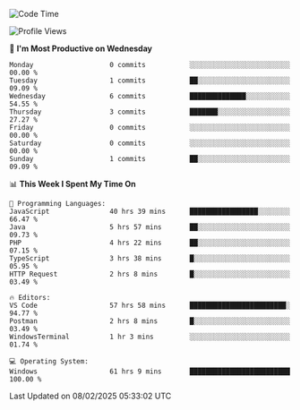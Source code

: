 <!--START_SECTION:waka-->
![Code Time](http://img.shields.io/badge/Code%20Time-4%2C044%20hrs%2036%20mins-blue)

![Profile Views](http://img.shields.io/badge/Profile%20Views-0-blue)

📅 **I'm Most Productive on Wednesday** 

```text
Monday                   0 commits           ░░░░░░░░░░░░░░░░░░░░░░░░░   00.00 % 
Tuesday                  1 commits           ██░░░░░░░░░░░░░░░░░░░░░░░   09.09 % 
Wednesday                6 commits           ██████████████░░░░░░░░░░░   54.55 % 
Thursday                 3 commits           ███████░░░░░░░░░░░░░░░░░░   27.27 % 
Friday                   0 commits           ░░░░░░░░░░░░░░░░░░░░░░░░░   00.00 % 
Saturday                 0 commits           ░░░░░░░░░░░░░░░░░░░░░░░░░   00.00 % 
Sunday                   1 commits           ██░░░░░░░░░░░░░░░░░░░░░░░   09.09 % 
```


📊 **This Week I Spent My Time On** 

```text
💬 Programming Languages: 
JavaScript               40 hrs 39 mins      █████████████████░░░░░░░░   66.47 % 
Java                     5 hrs 57 mins       ██░░░░░░░░░░░░░░░░░░░░░░░   09.73 % 
PHP                      4 hrs 22 mins       ██░░░░░░░░░░░░░░░░░░░░░░░   07.15 % 
TypeScript               3 hrs 38 mins       █░░░░░░░░░░░░░░░░░░░░░░░░   05.95 % 
HTTP Request             2 hrs 8 mins        █░░░░░░░░░░░░░░░░░░░░░░░░   03.49 % 

🔥 Editors: 
VS Code                  57 hrs 58 mins      ████████████████████████░   94.77 % 
Postman                  2 hrs 8 mins        █░░░░░░░░░░░░░░░░░░░░░░░░   03.49 % 
WindowsTerminal          1 hr 3 mins         ░░░░░░░░░░░░░░░░░░░░░░░░░   01.74 % 

💻 Operating System: 
Windows                  61 hrs 9 mins       █████████████████████████   100.00 % 
```


 Last Updated on 08/02/2025 05:33:02 UTC
<!--END_SECTION:waka-->
